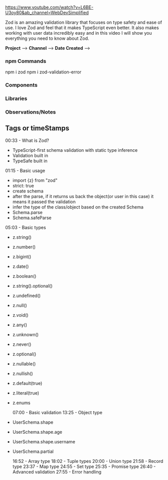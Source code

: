 https://www.youtube.com/watch?v=L6BE-U3oy80&ab_channel=WebDevSimplified

Zod is an amazing validation library that focuses on type safety and ease of use. I love Zod and feel that it makes TypeScript even better. It also makes working with user data incredibly easy and in this video I will show you everything you need to know about Zod.

**Project** -->
**Channel** -->
**Date Created** -->

### npm Commands

npm i zod
npm i zod-validation-error

### Components

### Libraries

### Observations/Notes

## Tags or timeStamps

00:33 - What is Zod?

-  TypeScript-first schema validation with static type inference
-  Validation built in
-  TypeSafe built in

01:15 - Basic usage

-  import {z} from "zod"
-  strict: true
-  create schema
-  after the parse, if it returns us back the object(or user in this case) it means it passed the validation
-  infer the type of the class/object based on the created Schema
-  Schema.parse
-  Schema.safeParse

05:03 - Basic types

-  z.string()
-  z.number()
-  z.bigint()
-  z.date()
-  z.boolean()
-  z.string().optional()
-  z.undefined()
-  z.null()
-  z.void()
-  z.any()
-  z.unknown()
-  z.never()
-  z.optional()
-  z.nullable()
-  z.nullish()
-  z.default(true)
-  z.literal(true)
-  z.enums

   07:00 - Basic validation
   13:25 - Object type

-  UserSchema.shape
-  UserSchema.shape.age
-  UserSchema.shape.username
-  UserSchema.partial

   16:52 - Array type
   18:02 - Tuple types
   20:00 - Union type
   21:58 - Record type
   23:37 - Map type
   24:55 - Set type
   25:35 - Promise type
   26:40 - Advanced validation
   27:55 - Error handling
